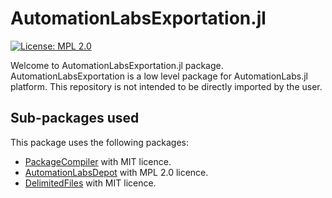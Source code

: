 # AutomationLabsExportation.jl

[![License: MPL 2.0](https://img.shields.io/badge/License-MPL_2.0-brightgreen.svg)](https://opensource.org/licenses/MPL-2.0)

Welcome to AutomationLabsExportation.jl package. AutomationLabsExportation is a low level package for AutomationLabs.jl platform. This repository is not intended to be directly imported by the user.
## Sub-packages used 

This package uses the following packages:

* [PackageCompiler](https://github.com/JuliaLang/PackageCompiler.jl) with MIT licence.
* [AutomationLabsDepot](https://github.com/AutomationLabs-sh/AutomationLabsDepot.jl) with MPL 2.0 licence.
* [DelimitedFiles](https://github.com/JuliaData/DelimitedFiles.jl) with MIT licence.
